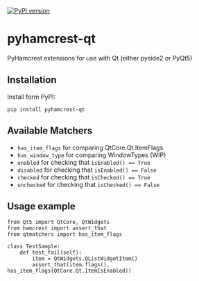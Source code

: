 [![PyPI version](https://badge.fury.io/py/pyhamcrest-qt.png)](https://badge.fury.io/py/pyhamcrest-qt)

# pyhamcrest-qt
PyHamcrest extensions for use with Qt (either pyside2 or PyQt5)

## Installation
Install form PyPI:

`pip install pyhamcrest-qt`

## Available Matchers
* `has_item_flags` for comparing QtCore.Qt.ItemFlags
* `has_window_type` for comparing WindowTypes (WIP)
* `enabled` for checking that `isEnabled() == True`
* `disabled` for checking that `isEnabled() == False`
* `checked` for checking that `isChecked() == True`
* `unchecked` for checking that `isChecked() == False`

## Usage example
```
from Qt5 import QtCore, QtWidgets
from hamcrest import assert_that
from qtmatchers import has_item_flags

class TestSample:
    def test_fail(self):
        item = QtWidgets.QListWidgetItem()
        assert_that(item.flags(), has_item_flags(QtCore.Qt.ItemIsEnabled))
```
